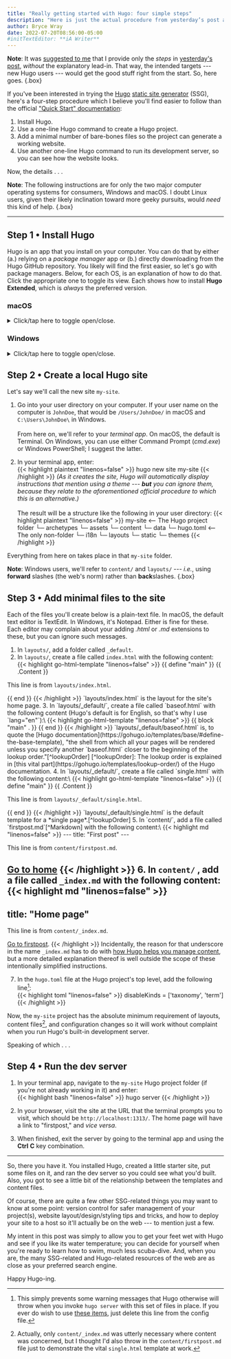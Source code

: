 ```yaml
---
title: "Really getting started with Hugo: four simple steps"
description: "Here is just the actual procedure from yesterday’s post about making things easier for new Hugo users."
author: Bryce Wray
date: 2022-07-20T08:56:00-05:00
#initTextEditor: **iA Writer**
---
```


**Note**: It was [suggested to me](https://discourse.gohugo.io/t/proposed-method-for-new-users/39596/2) that I provide only the *steps* in [yesterday's post](/posts/2022/07/really-getting-started-hugo/), *without* the explanatory lead-in. That way, the intended targets --- new Hugo users --- would get the good stuff right from the start. So, here goes.
{.box}

If you've been interested in trying the [Hugo](https://gohugo.io) [static site generator](https://github.com/myles/awesome-static-generators) (SSG), here's a four-step procedure which I believe you'll find easier to follow than the official ["Quick Start" documentation](https://gohugo.io/getting-started/quick-start/):

1. Install Hugo.
2. Use a one-line Hugo command to create a Hugo project.
3. Add a minimal number of bare-bones files so the project can generate a working website.
4. Use another one-line Hugo command to run its development server, so you can see how the website looks.

Now, the details . . .

**Note**: The following instructions are for only the two major computer operating systems for consumers, Windows and macOS. I doubt Linux users, given their likely inclination toward more geeky pursuits, would *need* this kind of help.
{.box}

----

## Step 1 • Install Hugo

Hugo is an app that you install on your computer. You can do that by either (a.) relying on a *package manager* app or (b.) directly downloading from the Hugo GitHub repository. You likely will find the first easier, so let's go with package managers. Below, for each OS, is an explanation of how to do that. Click the appropriate one to toggle its view. Each shows how to install **Hugo Extended**, which is *always* the preferred version.

### macOS

<details><summary>Click/tap here to toggle open/close.</summary>

1. Open the **Terminal** app.
2. If you already have the [**Homebrew** package manager app](https://brew.sh) installed, skip to the next item.\
Otherwise, install Homebrew by entering the following via Terminal:
{{< highlight bash "linenos=false" >}}
/bin/bash -c "$(curl -fsSL https://raw.githubusercontent.com/Homebrew/install/HEAD/install.sh)"
{{< /highlight >}}
Once the Homebrew installation is complete, go on to the next item.

3. Install Hugo by entering the following via Terminal:
{{< highlight bash "linenos=false" >}}
brew install hugo
{{< /highlight >}}
This will be the Hugo Extended version, since that's the only one Homebrew includes.\
**In the future**, you can *upgrade* Hugo to the latest version in Homebrew's possession by entering:
{{< highlight bash "linenos=false" >}}
brew upgrade hugo
{{< /highlight >}}

This concludes Step 1 for macOS. You can now toggle this back to "closed."

</details>

### Windows

<details><summary>Click/tap here to toggle open/close.</summary>

1. Open the **Windows PowerShell** app.

2. If you already have the [**Scoop** package manager app](https://scoop.sh/) installed, skip to the next item.\
Otherwise, install Scoop. First, enter this via Windows PowerShell:
{{< highlight powershell "linenos=false" >}}
Set-ExecutionPolicy RemoteSigned -Scope CurrentUser
{{< /highlight >}}
Answer "Y" (for "Yes") to the resulting prompt. Then, enter this:
{{< highlight powershell "linenos=false" >}}
irm get.scoop.sh | iex
{{< /highlight >}}
Once the Scoop installation is complete, go on to the next item.

3. Install Hugo Extended by entering this via Windows PowerShell:
{{< highlight bash "linenos=false" >}}
scoop install hugo-extended
{{< /highlight >}}
**In the future**, you can *update* Hugo to the latest version in Scoop's possession by entering:
{{< highlight bash "linenos=false" >}}
scoop update hugo-extended
{{< /highlight >}}

This concludes Step 1 for Windows. You can now toggle this back to "closed."

</details>

## Step 2 • Create a local Hugo site

Let's say we'll call the new site `my-site`.

1. Go into your user directory on your computer. If your user name on the computer is `JohnDoe`, that would be `/Users/JohnDoe/` in macOS and `C:\Users\JohnDoe\` in Windows.\
\
From here on, we'll refer to your *terminal app*. On macOS, the default is Terminal. On Windows, you can use either Command Prompt (*cmd.exe*) or Windows PowerShell; I suggest the latter.

2. In your terminal app, enter:\
{{< highlight plaintext "linenos=false" >}}
hugo new site my-site
{{< /highlight >}}
*(As it creates the site, Hugo will automatically display instructions that mention using a theme --- **but** you can ignore them, because they relate to the aforementioned official procedure to which this is an alternative.)*\
&nbsp;\
The result will be a structure like the following in your user directory:
{{< highlight plaintext "linenos=false" >}}
my-site   <-- The Hugo project folder
└─ archetypes
└─ assets
└─ content
└─ data
└─ hugo.toml   <-- The only non-folder
└─ i18n
└─ layouts
└─ static
└─ themes
{{< /highlight >}}

Everything from here on takes place in that `my-site` folder.

**Note**: Windows users, we'll refer to `content/` and `layouts/` --- *i.e.*, using **forward** slashes (the web's norm) rather than **back**slashes.
{.box}

## Step 3 • Add minimal files to the site

Each of the files you'll create below is a plain-text file. In macOS, the default text editor is TextEdit. In Windows, it's Notepad. Either is fine for these. Each editor may complain about your adding *.html* or *.md* extensions to these, but you can ignore such messages.

1. In `layouts/`, add a folder called `_default`.
2. In `layouts/`, create a file called `index.html` with the following content:\
{{< highlight go-html-template "linenos=false" >}}
{{ define "main" }}
	{{ .Content }}
  <p>This line is from <code>layouts/index.html</code>.</p>
{{ end }}
{{< /highlight >}}
`layouts/index.html` is the layout for the site's home page.
3. In `layouts/_default/`, create a file called `baseof.html` with the following content (Hugo's default is for English, so that's why I use `lang="en"`):\
{{< highlight go-html-template "linenos=false" >}}
<!DOCTYPE html>
<html lang="en" charset="utf-8">
<head>
</head>
<body>
	{{ block "main" . }}
	{{ end }}
</body>
</html>
{{< /highlight >}}
`layouts/_default/baseof.html` is, to quote the [Hugo documentation](https://gohugo.io/templates/base/#define-the-base-template), "the shell from which all your pages will be rendered unless you specify another `baseof.html` closer to the beginning of the lookup order."[^lookupOrder]
[^lookupOrder]: The lookup order is explained in [this vital part](https://gohugo.io/templates/lookup-order/) of the Hugo documentation.
4. In `layouts/_default/`, create a file called `single.html` with the following content:\
{{< highlight go-html-template "linenos=false" >}}
{{ define "main" }}
	{{ .Content }}
  <p>This line is from <code>layouts/_default/single.html</code>.</p>
{{ end }}
{{< /highlight >}}
`layouts/_default/single.html` is the default template for a *single page*.[^lookupOrder]
5. In `content/`, add a file called `firstpost.md`[^Markdown] with the following content:\
{{< highlight md "linenos=false" >}}
---
title: "First post"
---

This line is from `content/firstpost.md`.

[Go to home](/)
{{< /highlight >}}
6. In `content/` , add a file called `_index.md` with the following content:\
{{< highlight md "linenos=false" >}}
---
title: "Home page"
---

This line is from `content/_index.md`.

[Go to firstpost](/firstpost/).
{{< /highlight >}}
Incidentally, the reason for that underscore in the name `_index.md` has to do with [how Hugo helps you manage content](https://gohugo.io/content-management/organization/#index-pages-_indexmd), but a more detailed explanation thereof is well outside the scope of these intentionally simplified instructions.

7. In the `hugo.toml` file at the Hugo project's top level, add the following line[^disableKinds]:\
{{< highlight toml "linenos=false" >}}
disableKinds = ['taxonomy', 'term']
{{< /highlight >}}

[^Markdown]: If you're unfamiliar with the Markdown (`.md`) format for plain-text files, start with the [original specification](https://daringfireball.net/projects/markdown) and then search for more details.

[^disableKinds]: This simply prevents some warning messages that Hugo otherwise will throw when you invoke `hugo server` with this set of files in place.  If you ever do wish to use [these items](https://gohugo.io/content-management/taxonomies/#default-taxonomies), just delete this line from the config file.

Now, the `my-site` project has the absolute minimum requirement of layouts, content files[^index], and configuration changes so it will work without complaint when you run Hugo's built-in development server.

[^index]: Actually, only `content/_index.md` was utterly necessary where content was concerned, but I thought I'd also throw in the `content/firstpost.md` file just to demonstrate the vital `single.html` template at work.

Speaking of which . . .

## Step 4 • Run the dev server

1. In your terminal app, navigate to the `my-site` Hugo project folder (if you're not already working in it) and enter:\
{{< highlight bash "linenos=false" >}}
hugo server
{{< /highlight >}}

2. In your browser, visit the site at the URL that the terminal prompts you to visit, which should be `http://localhost:1313/`. The home page will have a link to "firstpost," and *vice versa*.

3. When finished, exit the server by going to the terminal app and using the **Ctrl** **C** key combination.

----

So, there you have it. You installed Hugo, created a little starter site, put some files on it, and ran the dev server so you could see what you'd built. Also, you got to see a little bit of the relationship between the templates and content files.

Of course, there are quite a few other SSG-related things you may want to know at some point: version control for safer management of your project(s), website layout/design/styling tips and tricks, and how to deploy your site to a host so it'll actually be on the web --- to mention just a few.

My intent in this post was simply to allow you to get your feet wet with Hugo and see if you like its water temperature; you can decide for yourself when you're ready to learn how to swim, much less scuba-dive. And, when you are, the many SSG-related and Hugo-related resources of the web are as close as your preferred search engine.

Happy Hugo-ing.

